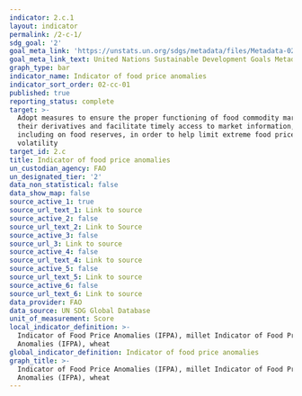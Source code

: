 ```yaml
---
indicator: 2.c.1
layout: indicator
permalink: /2-c-1/
sdg_goal: '2'
goal_meta_link: 'https://unstats.un.org/sdgs/metadata/files/Metadata-02-0C-01.pdf'
goal_meta_link_text: United Nations Sustainable Development Goals Metadata (pdf 232kB)
graph_type: bar
indicator_name: Indicator of food price anomalies
indicator_sort_order: 02-cc-01
published: true
reporting_status: complete
target: >-
  Adopt measures to ensure the proper functioning of food commodity markets and
  their derivatives and facilitate timely access to market information,
  including on food reserves, in order to help limit extreme food price
  volatility
target_id: 2.c
title: Indicator of food price anomalies
un_custodian_agency: FAO
un_designated_tier: '2'
data_non_statistical: false
data_show_map: false
source_active_1: true
source_url_text_1: Link to source
source_active_2: false
source_url_text_2: Link to Source
source_active_3: false
source_url_3: Link to source
source_active_4: false
source_url_text_4: Link to source
source_active_5: false
source_url_text_5: Link to source
source_active_6: false
source_url_text_6: Link to source
data_provider: FAO
data_source: UN SDG Global Database
unit_of_measurement: Score
local_indicator_definition: >-
  Indicator of Food Price Anomalies (IFPA), millet Indicator of Food Price
  Anomalies (IFPA), wheat
global_indicator_definition: Indicator of food price anomalies
graph_title: >-
  Indicator of Food Price Anomalies (IFPA), millet Indicator of Food Price
  Anomalies (IFPA), wheat
---
```

